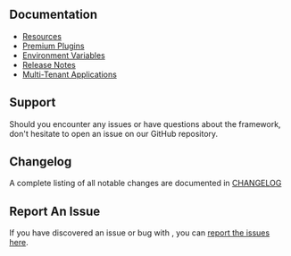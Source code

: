 ## Documentation

- [Resources](/wp-framework/resources/)
- [Premium Plugins](/wp-framework/premium-plugins)
- [Environment Variables](/wp-framework/env)
- [Release Notes](/wp-framework/changelog/)
- [Multi-Tenant Applications](/wp-framework/multi-tenant/)

## Support

Should you encounter any issues or have questions about the framework, don't hesitate to open an issue on our GitHub repository.

## Changelog
A complete listing of all notable changes are documented in [CHANGELOG](/wp-framework/changelog/)

## Report An Issue

If you have discovered an issue or bug with , you can [report the issues here](https://github.com/devuri/wp-framework/issues). 
